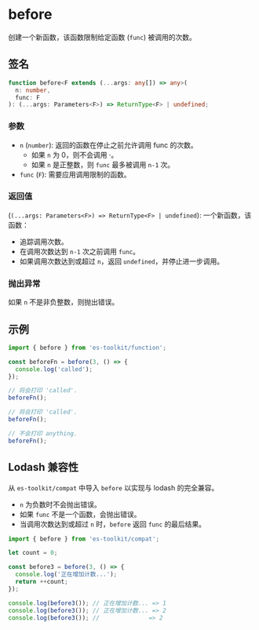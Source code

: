 # before

创建一个新函数，该函数限制给定函数 (`func`) 被调用的次数。

## 签名

```typescript
function before<F extends (...args: any[]) => any>(
  n: number,
  func: F
): (...args: Parameters<F>) => ReturnType<F> | undefined;
```

### 参数

- `n` (`number`): 返回的函数在停止之前允许调用 func 的次数。
  - 如果 `n` 为 0，则不会调用 ·。
  - 如果 `n` 是正整数，则 `func` 最多被调用 `n-1` 次。
- `func` (`F`): 需要应用调用限制的函数。

### 返回值

(`(...args: Parameters<F>) => ReturnType<F> | undefined`): 一个新函数，该函数：

- 追踪调用次数。
- 在调用次数达到 `n-1` 次之前调用 `func`。
- 如果调用次数达到或超过 `n`，返回 `undefined`，并停止进一步调用。

### 抛出异常

如果 `n` 不是非负整数，则抛出错误。

## 示例

```typescript
import { before } from 'es-toolkit/function';

const beforeFn = before(3, () => {
  console.log('called');
});

// 将会打印 'called'.
beforeFn();

// 将会打印 'called'.
beforeFn();

// 不会打印 anything.
beforeFn();
```

## Lodash 兼容性

从 `es-toolkit/compat` 中导入 `before` 以实现与 lodash 的完全兼容。

- `n` 为负数时不会抛出错误。
- 如果 `func` 不是一个函数，会抛出错误。
- 当调用次数达到或超过 `n` 时，`before` 返回 `func` 的最后结果。

```typescript
import { before } from 'es-toolkit/compat';

let count = 0;

const before3 = before(3, () => {
  console.log('正在增加计数...');
  return ++count;
});

console.log(before3()); // 正在增加计数... => 1
console.log(before3()); // 正在增加计数... => 2
console.log(before3()); //              => 2
```
